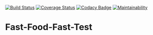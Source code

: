 [![Build Status](https://travis-ci.org/jakeuganda2/Fast-Food-Fast-Test.svg?branch=master)](https://travis-ci.org/jakeuganda2/Fast-Food-Fast-Test)
[![Coverage Status](https://coveralls.io/repos/github/jakeuganda2/Fast-Food-Fast-Test/badge.svg?branch=master)](https://coveralls.io/github/jakeuganda2/Fast-Food-Fast-Test?branch=master)
[![Codacy Badge](https://api.codacy.com/project/badge/Grade/52296b597ad04b7599ae9c5cef9edde3)](https://app.codacy.com/app/jakeuganda2/Fast-Food-Fast-Test?utm_source=github.com&utm_medium=referral&utm_content=jakeuganda2/Fast-Food-Fast-Test&utm_campaign=Badge_Grade_Dashboard)
[![Maintainability](https://api.codeclimate.com/v1/badges/412b13197a82c3bc5c1e/maintainability)](https://codeclimate.com/github/jakeuganda2/Fast-Food-Fast-Test/maintainability)


# Fast-Food-Fast-Test